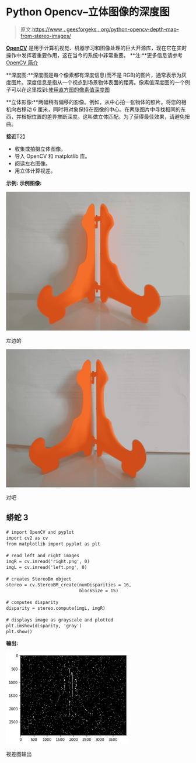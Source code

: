 # Python Opencv–立体图像的深度图

> 原文:[https://www . geesforgeks . org/python-opencv-depth-map-from-stereo-images/](https://www.geeksforgeeks.org/python-opencv-depth-map-from-stereo-images/)

[**OpenCV**](https://www.geeksforgeeks.org/introduction-to-opencv/) 是用于计算机视觉、机器学习和图像处理的巨大开源库，现在它在实时操作中发挥着重要作用，这在当今的系统中非常重要。
**注:**更多信息请参考[OpenCV 简介](https://www.geeksforgeeks.org/introduction-to-opencv//)

**深度图:**深度图是每个像素都有深度信息(而不是 RGB)的图片，通常表示为灰度图片。深度信息是指从一个视点到场景物体表面的距离。像素值深度图的一个例子可以在这里找到:[使用直方图的像素值深度图](https://www.geeksforgeeks.org/opencv-python-program-analyze-image-using-histogram/)

**立体影像:**两幅稍有偏移的影像。例如，从中心拍一张物体的照片。将您的相机向右移动 6 厘米，同时将对象保持在图像的中心。在两张图片中寻找相同的东西，并根据位置的差异推断深度。这叫做立体匹配。为了获得最佳效果，请避免扭曲。

**接近**T2】

*   收集或拍摄立体图像。
*   导入 OpenCV 和 matplotlib 库。
*   阅读左右图像。
*   用立体计算视差。

**示例:**
**示例图像:**

![](img/441a87e78bce21f1f4d2b200ec62f61e.png)

左边的

![](img/821048459116c7cb075594002dc2c398.png)

对吧

## 蟒蛇 3

```
# import OpenCV and pyplot
import cv2 as cv
from matplotlib import pyplot as plt

# read left and right images
imgR = cv.imread('right.png', 0)
imgL = cv.imread('left.png', 0)

# creates StereoBm object
stereo = cv.StereoBM_create(numDisparities = 16,
                            blockSize = 15)

# computes disparity
disparity = stereo.compute(imgL, imgR)

# displays image as grayscale and plotted
plt.imshow(disparity, 'gray')
plt.show()
```

**输出:**

![](img/954e3cfa36f70e54630f08fab3401eeb.png)

视差图输出